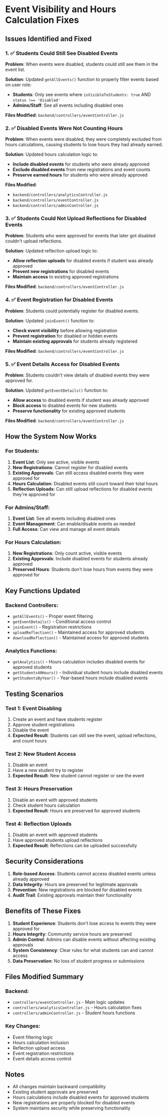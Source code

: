 # Event Visibility and Hours Calculation Fixes

## Issues Identified and Fixed

### 1. ✅ **Students Could Still See Disabled Events**
**Problem**: When events were disabled, students could still see them in the event list.

**Solution**: Updated `getAllEvents()` function to properly filter events based on user role:
- **Students**: Only see events where `isVisibleToStudents: true` AND `status !== 'Disabled'`
- **Admins/Staff**: See all events including disabled ones

**Files Modified**: `backend/controllers/eventController.js`

### 2. ✅ **Disabled Events Were Not Counting Hours**
**Problem**: When events were disabled, they were completely excluded from hours calculations, causing students to lose hours they had already earned.

**Solution**: Updated hours calculation logic to:
- **Include disabled events** for students who were already approved
- **Exclude disabled events** from new registrations and event counts
- **Preserve earned hours** for students who were already approved

**Files Modified**: 
- `backend/controllers/analyticsController.js`
- `backend/controllers/eventController.js`
- `backend/controllers/adminController.js`

### 3. ✅ **Students Could Not Upload Reflections for Disabled Events**
**Problem**: Students who were approved for events that later got disabled couldn't upload reflections.

**Solution**: Updated reflection upload logic to:
- **Allow reflection uploads** for disabled events if student was already approved
- **Prevent new registrations** for disabled events
- **Maintain access** to existing approved registrations

**Files Modified**: `backend/controllers/eventController.js`

### 4. ✅ **Event Registration for Disabled Events**
**Problem**: Students could potentially register for disabled events.

**Solution**: Updated `joinEvent()` function to:
- **Check event visibility** before allowing registration
- **Prevent registration** for disabled or hidden events
- **Maintain existing approvals** for students already registered

**Files Modified**: `backend/controllers/eventController.js`

### 5. ✅ **Event Details Access for Disabled Events**
**Problem**: Students couldn't view details of disabled events they were approved for.

**Solution**: Updated `getEventDetails()` function to:
- **Allow access** to disabled events if student was already approved
- **Block access** to disabled events for new students
- **Preserve functionality** for existing approved students

**Files Modified**: `backend/controllers/eventController.js`

## How the System Now Works

### For Students:
1. **Event List**: Only see active, visible events
2. **New Registrations**: Cannot register for disabled events
3. **Existing Approvals**: Can still access disabled events they were approved for
4. **Hours Calculation**: Disabled events still count toward their total hours
5. **Reflection Uploads**: Can still upload reflections for disabled events they're approved for

### For Admins/Staff:
1. **Event List**: See all events including disabled ones
2. **Event Management**: Can enable/disable events as needed
3. **Full Access**: Can view and manage all event details

### For Hours Calculation:
1. **New Registrations**: Only count active, visible events
2. **Existing Approvals**: Include disabled events for students already approved
3. **Preserved Hours**: Students don't lose hours from events they were approved for

## Key Functions Updated

### Backend Controllers:
- `getAllEvents()` - Proper event filtering
- `getEventDetails()` - Conditional access control
- `joinEvent()` - Registration restrictions
- `uploadReflection()` - Maintained access for approved students
- `downloadReflection()` - Maintained access for approved students

### Analytics Functions:
- `getAnalytics()` - Hours calculation includes disabled events for approved students
- `getStudents40Hours()` - Individual student hours include disabled events
- `getStudentsByYear()` - Year-based hours include disabled events

## Testing Scenarios

### Test 1: Event Disabling
1. Create an event and have students register
2. Approve student registrations
3. Disable the event
4. **Expected Result**: Students can still see the event, upload reflections, and count hours

### Test 2: New Student Access
1. Disable an event
2. Have a new student try to register
3. **Expected Result**: New student cannot register or see the event

### Test 3: Hours Preservation
1. Disable an event with approved students
2. Check student hours calculation
3. **Expected Result**: Hours are preserved for approved students

### Test 4: Reflection Uploads
1. Disable an event with approved students
2. Have approved students upload reflections
3. **Expected Result**: Reflections can be uploaded successfully

## Security Considerations

1. **Role-based Access**: Students cannot access disabled events unless already approved
2. **Data Integrity**: Hours are preserved for legitimate approvals
3. **Prevention**: New registrations are blocked for disabled events
4. **Audit Trail**: Existing approvals maintain their functionality

## Benefits of These Fixes

1. **Student Experience**: Students don't lose access to events they were approved for
2. **Hours Integrity**: Community service hours are preserved
3. **Admin Control**: Admins can disable events without affecting existing approvals
4. **System Consistency**: Clear rules for what students can and cannot access
5. **Data Preservation**: No loss of student progress or submissions

## Files Modified Summary

### Backend:
- `controllers/eventController.js` - Main logic updates
- `controllers/analyticsController.js` - Hours calculation fixes
- `controllers/adminController.js` - Student hours functions

### Key Changes:
- Event filtering logic
- Hours calculation inclusion
- Reflection upload access
- Event registration restrictions
- Event details access control

## Notes

- All changes maintain backward compatibility
- Existing student approvals are preserved
- Hours calculations include disabled events for approved students
- New registrations are properly blocked for disabled events
- System maintains security while preserving functionality
